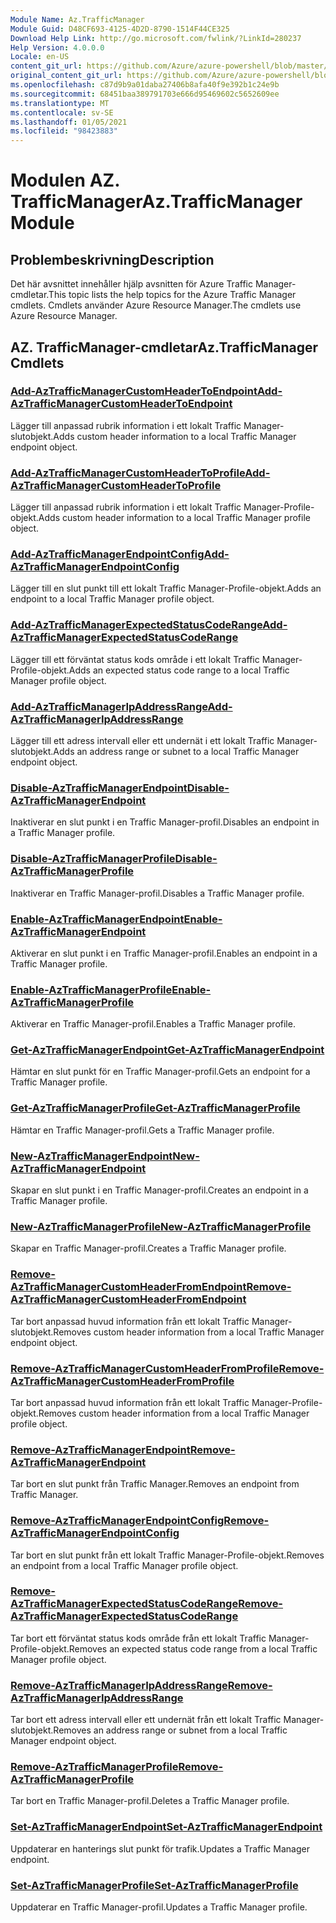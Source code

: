```yaml
---
Module Name: Az.TrafficManager
Module Guid: D48CF693-4125-4D2D-8790-1514F44CE325
Download Help Link: http://go.microsoft.com/fwlink/?LinkId=280237
Help Version: 4.0.0.0
Locale: en-US
content_git_url: https://github.com/Azure/azure-powershell/blob/master/src/TrafficManager/TrafficManager/help/Az.TrafficManager.md
original_content_git_url: https://github.com/Azure/azure-powershell/blob/master/src/TrafficManager/TrafficManager/help/Az.TrafficManager.md
ms.openlocfilehash: c87d9b9a01daba27406b8afa40f9e392b1c24e9b
ms.sourcegitcommit: 68451baa389791703e666d95469602c5652609ee
ms.translationtype: MT
ms.contentlocale: sv-SE
ms.lasthandoff: 01/05/2021
ms.locfileid: "98423883"
---
```

# <span data-ttu-id="70581-101">Modulen AZ. TrafficManager</span><span class="sxs-lookup"><span data-stu-id="70581-101">Az.TrafficManager Module</span></span>
## <span data-ttu-id="70581-102">Problembeskrivning</span><span class="sxs-lookup"><span data-stu-id="70581-102">Description</span></span>
<span data-ttu-id="70581-103">Det här avsnittet innehåller hjälp avsnitten för Azure Traffic Manager-cmdletar.</span><span class="sxs-lookup"><span data-stu-id="70581-103">This topic lists the help topics for the Azure Traffic Manager cmdlets.</span></span> <span data-ttu-id="70581-104">Cmdlets använder Azure Resource Manager.</span><span class="sxs-lookup"><span data-stu-id="70581-104">The cmdlets use Azure Resource Manager.</span></span>

## <span data-ttu-id="70581-105">AZ. TrafficManager-cmdletar</span><span class="sxs-lookup"><span data-stu-id="70581-105">Az.TrafficManager Cmdlets</span></span>
### [<span data-ttu-id="70581-106">Add-AzTrafficManagerCustomHeaderToEndpoint</span><span class="sxs-lookup"><span data-stu-id="70581-106">Add-AzTrafficManagerCustomHeaderToEndpoint</span></span>](Add-AzTrafficManagerCustomHeaderToEndpoint.md)
<span data-ttu-id="70581-107">Lägger till anpassad rubrik information i ett lokalt Traffic Manager-slutobjekt.</span><span class="sxs-lookup"><span data-stu-id="70581-107">Adds custom header information to a local Traffic Manager endpoint object.</span></span>

### [<span data-ttu-id="70581-108">Add-AzTrafficManagerCustomHeaderToProfile</span><span class="sxs-lookup"><span data-stu-id="70581-108">Add-AzTrafficManagerCustomHeaderToProfile</span></span>](Add-AzTrafficManagerCustomHeaderToProfile.md)
<span data-ttu-id="70581-109">Lägger till anpassad rubrik information i ett lokalt Traffic Manager-Profile-objekt.</span><span class="sxs-lookup"><span data-stu-id="70581-109">Adds custom header information to a local Traffic Manager profile object.</span></span>

### [<span data-ttu-id="70581-110">Add-AzTrafficManagerEndpointConfig</span><span class="sxs-lookup"><span data-stu-id="70581-110">Add-AzTrafficManagerEndpointConfig</span></span>](Add-AzTrafficManagerEndpointConfig.md)
<span data-ttu-id="70581-111">Lägger till en slut punkt till ett lokalt Traffic Manager-Profile-objekt.</span><span class="sxs-lookup"><span data-stu-id="70581-111">Adds an endpoint to a local Traffic Manager profile object.</span></span>

### [<span data-ttu-id="70581-112">Add-AzTrafficManagerExpectedStatusCodeRange</span><span class="sxs-lookup"><span data-stu-id="70581-112">Add-AzTrafficManagerExpectedStatusCodeRange</span></span>](Add-AzTrafficManagerExpectedStatusCodeRange.md)
<span data-ttu-id="70581-113">Lägger till ett förväntat status kods område i ett lokalt Traffic Manager-Profile-objekt.</span><span class="sxs-lookup"><span data-stu-id="70581-113">Adds an expected status code range to a local Traffic Manager profile object.</span></span>

### [<span data-ttu-id="70581-114">Add-AzTrafficManagerIpAddressRange</span><span class="sxs-lookup"><span data-stu-id="70581-114">Add-AzTrafficManagerIpAddressRange</span></span>](Add-AzTrafficManagerIpAddressRange.md)
<span data-ttu-id="70581-115">Lägger till ett adress intervall eller ett undernät i ett lokalt Traffic Manager-slutobjekt.</span><span class="sxs-lookup"><span data-stu-id="70581-115">Adds an address range or subnet to a local Traffic Manager endpoint object.</span></span>

### [<span data-ttu-id="70581-116">Disable-AzTrafficManagerEndpoint</span><span class="sxs-lookup"><span data-stu-id="70581-116">Disable-AzTrafficManagerEndpoint</span></span>](Disable-AzTrafficManagerEndpoint.md)
<span data-ttu-id="70581-117">Inaktiverar en slut punkt i en Traffic Manager-profil.</span><span class="sxs-lookup"><span data-stu-id="70581-117">Disables an endpoint in a Traffic Manager profile.</span></span>

### [<span data-ttu-id="70581-118">Disable-AzTrafficManagerProfile</span><span class="sxs-lookup"><span data-stu-id="70581-118">Disable-AzTrafficManagerProfile</span></span>](Disable-AzTrafficManagerProfile.md)
<span data-ttu-id="70581-119">Inaktiverar en Traffic Manager-profil.</span><span class="sxs-lookup"><span data-stu-id="70581-119">Disables a Traffic Manager profile.</span></span>

### [<span data-ttu-id="70581-120">Enable-AzTrafficManagerEndpoint</span><span class="sxs-lookup"><span data-stu-id="70581-120">Enable-AzTrafficManagerEndpoint</span></span>](Enable-AzTrafficManagerEndpoint.md)
<span data-ttu-id="70581-121">Aktiverar en slut punkt i en Traffic Manager-profil.</span><span class="sxs-lookup"><span data-stu-id="70581-121">Enables an endpoint in a Traffic Manager profile.</span></span>

### [<span data-ttu-id="70581-122">Enable-AzTrafficManagerProfile</span><span class="sxs-lookup"><span data-stu-id="70581-122">Enable-AzTrafficManagerProfile</span></span>](Enable-AzTrafficManagerProfile.md)
<span data-ttu-id="70581-123">Aktiverar en Traffic Manager-profil.</span><span class="sxs-lookup"><span data-stu-id="70581-123">Enables a Traffic Manager profile.</span></span>

### [<span data-ttu-id="70581-124">Get-AzTrafficManagerEndpoint</span><span class="sxs-lookup"><span data-stu-id="70581-124">Get-AzTrafficManagerEndpoint</span></span>](Get-AzTrafficManagerEndpoint.md)
<span data-ttu-id="70581-125">Hämtar en slut punkt för en Traffic Manager-profil.</span><span class="sxs-lookup"><span data-stu-id="70581-125">Gets an endpoint for a Traffic Manager profile.</span></span>

### [<span data-ttu-id="70581-126">Get-AzTrafficManagerProfile</span><span class="sxs-lookup"><span data-stu-id="70581-126">Get-AzTrafficManagerProfile</span></span>](Get-AzTrafficManagerProfile.md)
<span data-ttu-id="70581-127">Hämtar en Traffic Manager-profil.</span><span class="sxs-lookup"><span data-stu-id="70581-127">Gets a Traffic Manager profile.</span></span>

### [<span data-ttu-id="70581-128">New-AzTrafficManagerEndpoint</span><span class="sxs-lookup"><span data-stu-id="70581-128">New-AzTrafficManagerEndpoint</span></span>](New-AzTrafficManagerEndpoint.md)
<span data-ttu-id="70581-129">Skapar en slut punkt i en Traffic Manager-profil.</span><span class="sxs-lookup"><span data-stu-id="70581-129">Creates an endpoint in a Traffic Manager profile.</span></span>

### [<span data-ttu-id="70581-130">New-AzTrafficManagerProfile</span><span class="sxs-lookup"><span data-stu-id="70581-130">New-AzTrafficManagerProfile</span></span>](New-AzTrafficManagerProfile.md)
<span data-ttu-id="70581-131">Skapar en Traffic Manager-profil.</span><span class="sxs-lookup"><span data-stu-id="70581-131">Creates a Traffic Manager profile.</span></span>

### [<span data-ttu-id="70581-132">Remove-AzTrafficManagerCustomHeaderFromEndpoint</span><span class="sxs-lookup"><span data-stu-id="70581-132">Remove-AzTrafficManagerCustomHeaderFromEndpoint</span></span>](Remove-AzTrafficManagerCustomHeaderFromEndpoint.md)
<span data-ttu-id="70581-133">Tar bort anpassad huvud information från ett lokalt Traffic Manager-slutobjekt.</span><span class="sxs-lookup"><span data-stu-id="70581-133">Removes custom header information from a local Traffic Manager endpoint object.</span></span>

### [<span data-ttu-id="70581-134">Remove-AzTrafficManagerCustomHeaderFromProfile</span><span class="sxs-lookup"><span data-stu-id="70581-134">Remove-AzTrafficManagerCustomHeaderFromProfile</span></span>](Remove-AzTrafficManagerCustomHeaderFromProfile.md)
<span data-ttu-id="70581-135">Tar bort anpassad huvud information från ett lokalt Traffic Manager-Profile-objekt.</span><span class="sxs-lookup"><span data-stu-id="70581-135">Removes custom header information from a local Traffic Manager profile object.</span></span>

### [<span data-ttu-id="70581-136">Remove-AzTrafficManagerEndpoint</span><span class="sxs-lookup"><span data-stu-id="70581-136">Remove-AzTrafficManagerEndpoint</span></span>](Remove-AzTrafficManagerEndpoint.md)
<span data-ttu-id="70581-137">Tar bort en slut punkt från Traffic Manager.</span><span class="sxs-lookup"><span data-stu-id="70581-137">Removes an endpoint from Traffic Manager.</span></span>

### [<span data-ttu-id="70581-138">Remove-AzTrafficManagerEndpointConfig</span><span class="sxs-lookup"><span data-stu-id="70581-138">Remove-AzTrafficManagerEndpointConfig</span></span>](Remove-AzTrafficManagerEndpointConfig.md)
<span data-ttu-id="70581-139">Tar bort en slut punkt från ett lokalt Traffic Manager-Profile-objekt.</span><span class="sxs-lookup"><span data-stu-id="70581-139">Removes an endpoint from a local Traffic Manager profile object.</span></span>

### [<span data-ttu-id="70581-140">Remove-AzTrafficManagerExpectedStatusCodeRange</span><span class="sxs-lookup"><span data-stu-id="70581-140">Remove-AzTrafficManagerExpectedStatusCodeRange</span></span>](Remove-AzTrafficManagerExpectedStatusCodeRange.md)
<span data-ttu-id="70581-141">Tar bort ett förväntat status kods område från ett lokalt Traffic Manager-Profile-objekt.</span><span class="sxs-lookup"><span data-stu-id="70581-141">Removes an expected status code range from a local Traffic Manager profile object.</span></span>

### [<span data-ttu-id="70581-142">Remove-AzTrafficManagerIpAddressRange</span><span class="sxs-lookup"><span data-stu-id="70581-142">Remove-AzTrafficManagerIpAddressRange</span></span>](Remove-AzTrafficManagerIpAddressRange.md)
<span data-ttu-id="70581-143">Tar bort ett adress intervall eller ett undernät från ett lokalt Traffic Manager-slutobjekt.</span><span class="sxs-lookup"><span data-stu-id="70581-143">Removes an address range or subnet from a local Traffic Manager endpoint object.</span></span>

### [<span data-ttu-id="70581-144">Remove-AzTrafficManagerProfile</span><span class="sxs-lookup"><span data-stu-id="70581-144">Remove-AzTrafficManagerProfile</span></span>](Remove-AzTrafficManagerProfile.md)
<span data-ttu-id="70581-145">Tar bort en Traffic Manager-profil.</span><span class="sxs-lookup"><span data-stu-id="70581-145">Deletes a Traffic Manager profile.</span></span>

### [<span data-ttu-id="70581-146">Set-AzTrafficManagerEndpoint</span><span class="sxs-lookup"><span data-stu-id="70581-146">Set-AzTrafficManagerEndpoint</span></span>](Set-AzTrafficManagerEndpoint.md)
<span data-ttu-id="70581-147">Uppdaterar en hanterings slut punkt för trafik.</span><span class="sxs-lookup"><span data-stu-id="70581-147">Updates a Traffic Manager endpoint.</span></span>

### [<span data-ttu-id="70581-148">Set-AzTrafficManagerProfile</span><span class="sxs-lookup"><span data-stu-id="70581-148">Set-AzTrafficManagerProfile</span></span>](Set-AzTrafficManagerProfile.md)
<span data-ttu-id="70581-149">Uppdaterar en Traffic Manager-profil.</span><span class="sxs-lookup"><span data-stu-id="70581-149">Updates a Traffic Manager profile.</span></span>

